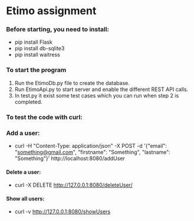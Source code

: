 # Etimo assignment
### Before starting, you need to install: 
* pip install Flask
* pip install db-sqlite3
* pip install waitress

### To start the program 
1. Run the EtimoDb.py file to create the database. 
2. Run EtimoApi.py to start server and enable the different REST API calls.
3. In test.py it exist some test cases which you can run when step 2 is completed. 

### To test the code with curl:
### Add a user:
* curl -H "Content-Type: application/json" -X POST -d '{"email": "something@gmail.com", "firstname": "Something", "lastname": "Something"}' http://localhost:8080/addUser

#### Delete a user: 
* curl -X DELETE http://127.0.0.1:8080/deleteUser/<The email account you want to delete>

#### Show all users:
* curl -v http://127.0.0.1:8080/showUsers

